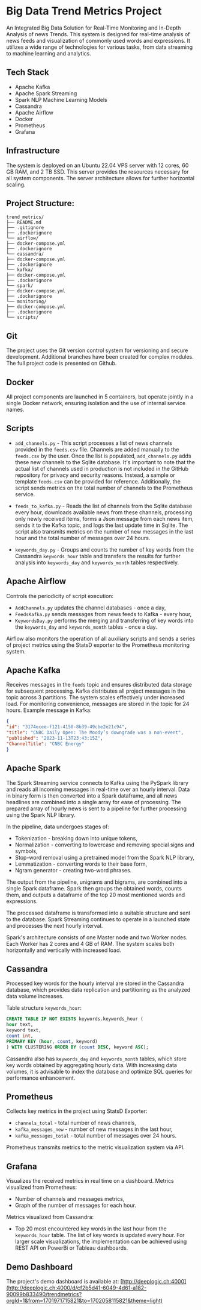 # Big Data Trend Metrics Project 

An Integrated Big Data Solution for Real-Time Monitoring and In-Depth Analysis of news Trends.
This system is designed for real-time analysis of news feeds and visualization of commonly used words and expressions. It utilizes a wide range of technologies for various tasks, from data streaming to machine learning and analytics.

## Tech Stack
- Apache Kafka
- Apache Spark Streaming
- Spark NLP Machine Learning Models
- Cassandra
- Apache Airflow
- Docker
- Prometheus
- Grafana

## Infrastructure
The system is deployed on an Ubuntu 22.04 VPS server with 12 cores, 60 GB RAM, and 2 TB SSD. This server provides the resources necessary for all system components. The server architecture allows for further horizontal scaling.

## Project Structure:

```
trend_metrics/
├── README.md
├── .gitignore
├── .dockerignore
└── airflow/
├── docker-compose.yml
├── .dockerignore
└── cassandra/
├── docker-compose.yml
├── .dockerignore
└── kafka/
├── docker-compose.yml
├── .dockerignore
└── spark/
├── docker-compose.yml
├── .dockerignore
└── monitoring/
├── docker-compose.yml
├── .dockerignore
└── scripts/
```

## Git
The project uses the Git version control system for versioning and secure development. Additional branches have been created for complex modules. The full project code is presented on Github.

## Docker
All project components are launched in 5 containers, but operate jointly in a single Docker network, ensuring isolation and the use of internal service names.

## Scripts
- `add_channels.py` - This script processes a list of news channels provided in the `feeds.csv` file. Channels are added manually to the `feeds.csv` by the user. Once the list is populated, `add_channels.py` adds these new channels to the Sqlite database. 
It's important to note that the actual list of channels used in production is not included in the GitHub repository for privacy and security reasons. Instead, a sample or template `feeds.csv` can be provided for reference. Additionally, the script sends metrics on the total number of channels to the Prometheus service.


- `feeds_to_kafka.py` - Reads the list of channels from the Sqlite database every hour, downloads available news from these channels, processing only newly received items, forms a Json message from each news item, sends it to the Kafka topic, and logs the last update time in Sqlite. The script also transmits metrics on the number of new messages in the last hour and the total number of messages over 24 hours.

- `keywords_day.py` - Groups and counts the number of key words from the Cassandra `keywords_hour` table and transfers the results for further analysis into `keywords_day` and `keywords_month` tables respectively.

## Apache Airflow
Controls the periodicity of script execution: 
- `AddChannels.py` updates the channel databases - once a day,
- `FeedsKafka.py` sends messages from news feeds to Kafka - every hour,
- `KeywordsDay.py` performs the merging and transferring of key words into the `keywords_day` and `keywords_month` tables - once a day.

Airflow also monitors the operation of all auxiliary scripts and sends a series of project metrics using the StatsD exporter to the Prometheus monitoring system.

## Apache Kafka
Receives messages in the `feeds` topic and ensures distributed data storage for subsequent processing. Kafka distributes all project messages in the topic across 3 partitions. The system scales effectively under increased load. For monitoring convenience, messages are stored in the topic for 24 hours. 
Example message in Kafka:

```json
{
"id": "3174ecee-f121-4150-8b39-49cbe2e21c94",
"title": "CNBC Daily Open: The Moody’s downgrade was a non-event",
"published": "2023-11-13T23:43:15Z",
"ChannelTitle": "CNBC Energy"
}
```

## Apache Spark
The Spark Streaming service connects to Kafka using the PySpark library and reads all incoming messages in real-time over an hourly interval. Data in binary form is then converted into a Spark dataframe, and all news headlines are combined into a single array for ease of processing. The prepared array of hourly news is sent to a pipeline for further processing using the Spark NLP library.

In the pipeline, data undergoes stages of:
- Tokenization - breaking down into unique tokens,
- Normalization - converting to lowercase and removing special signs and symbols,
- Stop-word removal using a pretrained model from the Spark NLP library,
- Lemmatization - converting words to their base form,
- Ngram generator - creating two-word phrases.

The output from the pipeline, unigrams and bigrams, are combined into a single Spark dataframe. Spark then groups the obtained words, counts them, and outputs a dataframe of the top 20 most mentioned words and expressions.

The processed dataframe is transformed into a suitable structure and sent to the database. Spark Streaming continues to operate in a launched state and processes the next hourly interval.

Spark's architecture consists of one Master node and two Worker nodes. Each Worker has 2 cores and 4 GB of RAM. The system scales both horizontally and vertically with increased load.

## Cassandra
Processed key words for the hourly interval are stored in the Cassandra database, which provides data replication and partitioning as the analyzed data volume increases.

Table structure `keywords_hour`:

```sql
CREATE TABLE IF NOT EXISTS keywords.keywords_hour (
hour text,
keyword text,
count int,
PRIMARY KEY (hour, count, keyword)
) WITH CLUSTERING ORDER BY (count DESC, keyword ASC);
```

Cassandra also has `keywords_day` and `keywords_month` tables, which store key words obtained by aggregating hourly data. With increasing data volumes, it is advisable to index the database and optimize SQL queries for performance enhancement.

## Prometheus
Collects key metrics in the project using StatsD Exporter:
- `channels_total` - total number of news channels,
- `kafka_messages_new` - number of new messages in the last hour,
- `kafka_messages_total` - total number of messages over 24 hours.

Prometheus transmits metrics to the metric visualization system via API.

## Grafana
Visualizes the received metrics in real time on a dashboard. 
Metrics visualized from Prometheus:
- Number of channels and messages metrics,
- Graph of the number of messages for each hour.

Metrics visualized from Cassandra:
- Top 20 most encountered key words in the last hour from the `keywords_hour` table. 
The list of key words is updated every hour.
For larger scale visualizations, the implementation can be achieved using REST API on PowerBi or Tableau dashboards.

## Demo Dashboard
The project's demo dashboard is available at:
[http://deeplogic.ch:4000](http://deeplogic.ch:4000/d/cf2b5d41-6049-4d61-a182-90099b833490/trendmetrics?orgId=1&from=1701971715821&to=1702058115821&theme=light)
